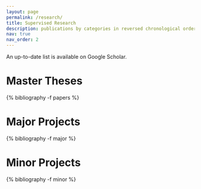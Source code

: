```yaml
---
layout: page
permalink: /research/
title: Supervised Research
description: publications by categories in reversed chronological order. generated by jekyll-scholar.
nav: true
nav_order: 2
---
```

An up-to-date list is available on Google Scholar.

<!-- _pages/publications.md -->
<div class="publications">

<h1>Master Theses</h1>

{% bibliography -f papers %}

<h1>Major Projects</h1>

{% bibliography -f major %}

<h1>Minor Projects</h1>

{% bibliography -f minor %}

</div>
